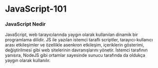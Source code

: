 # JavaScript-101

### JavaScript Nedir

JavaScript, web tarayıcılarında yaygın olarak kullanılan dinamik bir programlama dilidir. JS ile yazılan istemci taraflı scriptler, tarayıcı-kullanıcı arası etkileşimler ve özellikle asenkron etkileşim, içeriklerin gösterimi, değiştirilmesi gibi web sitelerinin davranışlarını yönetir. İstemci tarafının yanısıra, NodeJS gibi ortamlar sayesinde sunucu tarafında da oldukça yaygın olarak kullanılır.

<br/>